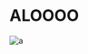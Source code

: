 # ALOOOO

![a](https://wickedgoodgaming.com/wp-content/uploads/2016/07/gary-was-here-ash-is-a-loser.gif)